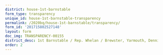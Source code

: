 ```yaml
---
district: house-1st-barnstable
form_type: transparency
unique_id: house-1st-barnstable-transparency
permalink: /2020bq/house-1st-barnstable/transparency/
form_id: '201715802527148'
layout: form
doc_img: TRANSPARENCY-00155
district_desc: 1st Barnstable / Rep. Whelan / Brewster, Yarmouth, Dennis, Barnstable
order: 2
---
```

